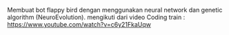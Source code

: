 Membuat bot flappy bird dengan menggunakan neural network dan genetic algorithm (NeuroEvolution).
mengikuti dari video Coding train : https://www.youtube.com/watch?v=c6y21FkaUqw


